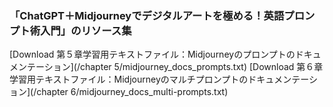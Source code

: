 ### 「ChatGPT＋Midjourneyでデジタルアートを極める！英語プロンプト術入門」のリソース集

[Download 第５章学習用テキストファイル：Midjourneyのプロンプトのドキュメンテーション](/chapter 5/midjourney_docs_prompts.txt)
[Download 第６章学習用テキストファイル：Midjourneyのマルチプロンプトのドキュメンテーション](/chapter 6/midjourney_docs_multi-prompts.txt)
